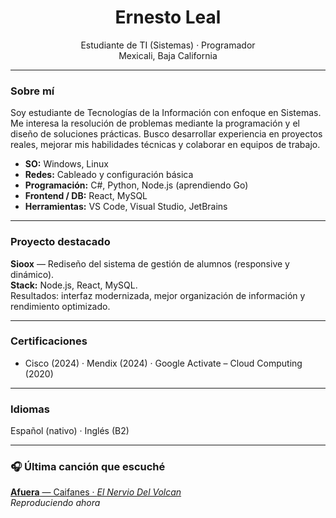 <h1 align="center">Ernesto Leal</h1>
<p align="center">
  Estudiante de TI (Sistemas) · Programador<br/>
  Mexicali, Baja California 
</p>

---

### Sobre mí
Soy estudiante de Tecnologías de la Información con enfoque en Sistemas. Me interesa la resolución de problemas mediante la programación y el diseño de soluciones prácticas. Busco desarrollar experiencia en proyectos reales, mejorar mis habilidades técnicas y colaborar en equipos de trabajo.

- **SO:** Windows, Linux  
- **Redes:** Cableado y configuración básica  
- **Programación:** C#, Python, Node.js (aprendiendo Go)  
- **Frontend / DB:** React, MySQL  
- **Herramientas:** VS Code, Visual Studio, JetBrains

---

### Proyecto destacado
**Sioox** — Rediseño del sistema de gestión de alumnos (responsive y dinámico).  
**Stack:** Node.js, React, MySQL.  
Resultados: interfaz modernizada, mejor organización de información y rendimiento optimizado.

---

### Certificaciones
- Cisco (2024) · Mendix (2024) · Google Activate – Cloud Computing (2020)

---

### Idiomas
Español (nativo) · Inglés (B2)

---

### 🎧 Última canción que escuché
<!--LASTFM:START-->
[**Afuera** — Caifanes · *El Nervio Del Volcan*](https://www.last.fm/music/Caifanes/_/Afuera)  
_Reproduciendo ahora_
<!--LASTFM:END-->
